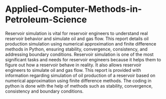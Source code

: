 # Applied-Computer-Methods-in-Petroleum-Science
Reservoir simulation is vital for reservoir engineers to understand real reservoir behavior and simulate oil and gas flow. This report details oil production simulation using numerical approximation and finite difference methods in Python, ensuring stability, convergence, consistency, and addressing boundary conditions.
Reservoir simulation is one of the most significant tasks and needs for reservoir engineers because it helps them to figure out how a reservoir behave in reality. It also allows reservoir engineers to simulate oil and gas flow. This report is provided with information regarding simulation of oil production of a reservoir based on numerical approximation using finite difference methods. The coding in python is done with the help of methods such as stability, convergence, consistency and boundary conditions.
